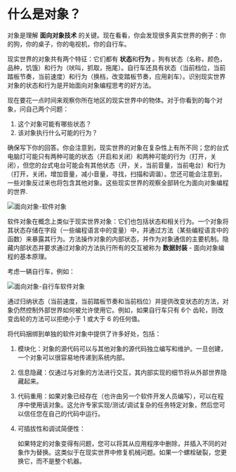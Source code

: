 # 什么是对象？

对象是理解 **面向对象技术** 的关键。现在看看，你会发现很多真实世界的例子：你的狗，你的桌子，你的电视机，你的自行车。

现实世界的对象共有两个特征：它们都有 **状态**和**行为** 。狗有状态（名称，颜色，品种，饥饿）和行为（吠叫，抓取，拖尾）。自行车还具有状态（当前档位，当前踏板节奏，当前速度）和行为（换档，改变踏板节奏，应用刹车）。识别现实世界对象的状态和行为是开始面向对象编程思考的好方法。

现在要花一点时间来观察你所在地区的现实世界中的物体。对于你看到的每个对象，问自己两个问题：

1. 这个对象可能有哪些状态？
2. 该对象执行什么可能的行为？

确保写下你的回答。你会注意到，现实世界的对象在复杂性上有所不同；您的台式电脑灯可能只有两种可能的状态（开启和关闭）和两种可能的行为（打开，关闭），但您的台式电台可能会有其他状态（开，关，当前音量，当前电台）和行为（打开，关闭，增加音量，减小音量，寻找，扫描和调谐）。您还可能会注意到，一些对象反过来也将包含其他对象。这些现实世界的观察全部转化为面向对象编程的世界.

![面向对象-软件对象](./assets/2.png)

软件对象在概念上类似于现实世界对象：它们也包括状态和相关行为。一个对象将其状态存储在字段（一些编程语言中的变量）中，并通过方法（某些编程语言中的函数）来暴露其行为。方法操作对象的内部状态，并作为对象通信的主要机制。隐藏内部状态并要求通过对象的方法执行所有的交互被称为 **数据封装** - 面向对象编程的基本原理。

考虑一辆自行车，例如：

![面向对象-自行车软件对象](./assets/3.png)

通过归纳状态（当前速度，当前踏板节奏和当前档位）并提供改变状态的方法，对象仍然控制外部世界如何被允许使用它。例如，如果自行车只有 6个 齿轮，则改变齿轮的方法可以拒绝小于 1 或大于 6 的任何值。

将代码捆绑到单独的软件对象中提供了许多好处，包括：

1. 模块化：对象的源代码可以与其他对象的源代码独立编写和维护。一旦创建，一个对象可以很容易地传递到系统内部。
2. 信息隐藏：仅通过与对象的方法进行交互，其内部实现的细节将从外部世界隐藏起来。
3. 代码重用：如果对象已经存在（也许由另一个软件开发人员编写），可以在程序中使用该对象。这允许专家实现/测试/调试复杂的任务特定对象，然后您可以信任您在自己的代码中运行。
4. 可插拔性和调试简便性：

    如果特定的对象变得有问题，您可以将其从应用程序中删除，并插入不同的对象作为替换。这类似于在现实世界中修复机械问题。如果一个螺栓破裂，您更换它，而不是整个机器。
